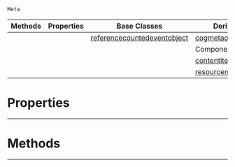  `Meta`

|Methods|Properties|Base Classes|Derived Classes|
|---|---|---|---|
| | |[referencecountedeventobject](https://github.com/zeroengineteam/ZeroDocs/blob/master/code_reference/class_reference/referencecountedeventobject.markdown)|[cogmetaoperations](https://github.com/zeroengineteam/ZeroDocs/blob/master/code_reference/class_reference/cogmetaoperations.markdown)|
| | | |ComponentMetaOperations|
| | | |[contentitemmetaoperations](https://github.com/zeroengineteam/ZeroDocs/blob/master/code_reference/class_reference/contentitemmetaoperations.markdown)|
| | | |[resourcemetaoperations](https://github.com/zeroengineteam/ZeroDocs/blob/master/code_reference/class_reference/resourcemetaoperations.markdown)|


 #  Properties


---  
 #  Methods


---  
 

 